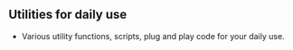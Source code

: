 ## Utilities for daily use

- Various utility functions, scripts, plug and play code for your daily use.